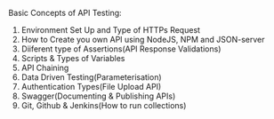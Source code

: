 Basic Concepts of API Testing:<br>
1. Environment Set Up and Type of HTTPs Request<br>
2. How to Create you own API using NodeJS, NPM and JSON-server<br>
3. Diiferent type of Assertions(API Response Validations)<br>
4. Scripts & Types of Variables<br>
5. API Chaining<br>
6. Data Driven Testing(Parameterisation)<br>
7. Authentication Types(File Upload API)<br>
8. Swagger(Documenting & Publishing APIs)<br>
9. Git, Github & Jenkins(How to run collections)<br>
   

